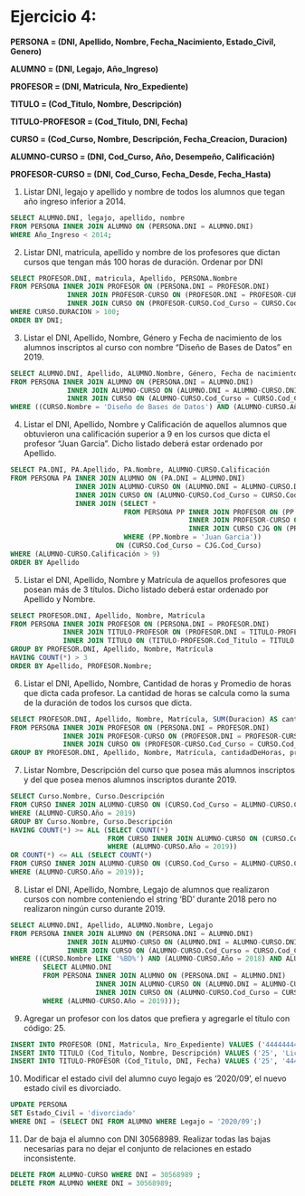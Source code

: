 # Ejercicio 4:

**PERSONA = (DNI, Apellido, Nombre, Fecha_Nacimiento, Estado_Civil, Genero)**

**ALUMNO = (DNI, Legajo, Año_Ingreso)**

**PROFESOR = (DNI, Matricula, Nro_Expediente)**

**TITULO = (Cod_Titulo, Nombre, Descripción)**

**TITULO-PROFESOR = (Cod_Titulo, DNI, Fecha)**

**CURSO = (Cod_Curso, Nombre, Descripción, Fecha_Creacion, Duracion)**

**ALUMNO-CURSO = (DNI, Cod_Curso, Año, Desempeño, Calificación)**

**PROFESOR-CURSO = (DNI, Cod_Curso, Fecha_Desde, Fecha_Hasta)**

1. Listar DNI, legajo y apellido y nombre de todos los alumnos que tegan año ingreso
inferior a 2014.

```sql
SELECT ALUMNO.DNI, legajo, apellido, nombre
FROM PERSONA INNER JOIN ALUMNO ON (PERSONA.DNI = ALUMNO.DNI)
WHERE Año_Ingreso < 2014;
```

2. Listar DNI, matricula, apellido y nombre de los profesores que dictan cursos que tengan
más 100 horas de duración. Ordenar por DNI

```sql
SELECT PROFESOR.DNI, matricula, Apellido, PERSONA.Nombre
FROM PERSONA INNER JOIN PROFESOR ON (PERSONA.DNI = PROFESOR.DNI)
              INNER JOIN PROFESOR-CURSO ON (PROFESOR.DNI = PROFESOR-CURSO.DNI)
              INNER JOIN CURSO ON (PROFESOR-CURSO.Cod_Curso = CURSO.Cod_Curso)
WHERE CURSO.DURACION > 100;
ORDER BY DNI;
```

3. Listar el DNI, Apellido, Nombre, Género y Fecha de nacimiento de los alumnos inscriptos
al curso con nombre “Diseño de Bases de Datos” en 2019.

```sql
SELECT ALUMNO.DNI, Apellido, ALUMNO.Nombre, Género, Fecha de nacimiento
FROM PERSONA INNER JOIN ALUMNO ON (PERSONA.DNI = ALUMNO.DNI)
              INNER JOIN ALUMNO-CURSO ON (ALUMNO.DNI = ALUMNO-CURSO.DNI)
              INNER JOIN CURSO ON (ALUMNO-CURSO.Cod_Curso = CURSO.Cod_Curso)
WHERE ((CURSO.Nombre = 'Diseño de Bases de Datos') AND (ALUMNO-CURSO.Año = 2019));
```

4. Listar el DNI, Apellido, Nombre y Calificación de aquellos alumnos que obtuvieron una
calificación superior a 9 en los cursos que dicta el profesor “Juan Garcia”. Dicho listado
deberá estar ordenado por Apellido.

```sql
SELECT PA.DNI, PA.Apellido, PA.Nombre, ALUMNO-CURSO.Calificación
FROM PERSONA PA INNER JOIN ALUMNO ON (PA.DNI = ALUMNO.DNI)
                INNER JOIN ALUMNO-CURSO ON (ALUMNO.DNI = ALUMNO-CURSO.DNI)
                INNER JOIN CURSO ON (ALUMNO-CURSO.Cod_Curso = CURSO.Cod_Curso) 
                INNER JOIN (SELECT * 
                            FROM PERSONA PP INNER JOIN PROFESOR ON (PP.DNI = PROFESOR.DNI)
                                            INNER JOIN PROFESOR-CURSO ON (PROFESOR.DNI = PROFESOR-CURSO.DNI)
                                            INNER JOIN CURSO CJG ON (PROFESOR-CURSO.Cod_Curso = CJG.Cod_Curso)
                            WHERE (PP.Nombre = 'Juan Garcia'))
                          ON (CURSO.Cod_Curso = CJG.Cod_Curso)
WHERE (ALUMNO-CURSO.Calificación > 9)
ORDER BY Apellido
```

5. Listar el DNI, Apellido, Nombre y Matrícula de aquellos profesores que posean más de 3
títulos. Dicho listado deberá estar ordenado por Apellido y Nombre.

```sql
SELECT PROFESOR.DNI, Apellido, Nombre, Matrícula
FROM PERSONA INNER JOIN PROFESOR ON (PERSONA.DNI = PROFESOR.DNI)
             INNER JOIN TITULO-PROFESOR ON (PROFESOR.DNI = TITULO-PROFESOR.DNI)
             INNER JOIN TITULO ON (TITULO-PROFESOR.Cod_Titulo = TITULO.Cod_Titulo)
GROUP BY PROFESOR.DNI, Apellido, Nombre, Matrícula
HAVING COUNT(*) > 3
ORDER BY Apellido, PROFESOR.Nombre;
```

6. Listar el DNI, Apellido, Nombre, Cantidad de horas y Promedio de horas que dicta cada
profesor. La cantidad de horas se calcula como la suma de la duración de todos los
cursos que dicta.

```sql
SELECT PROFESOR.DNI, Apellido, Nombre, Matrícula, SUM(Duracion) AS cantidadDeHoras, AVG(?) AS promedioDeHoras
FROM PERSONA INNER JOIN PROFESOR ON (PERSONA.DNI = PROFESOR.DNI)
             INNER JOIN PROFESOR-CURSO ON (PROFESOR.DNI = PROFESOR-CURSO.DNI)
             INNER JOIN CURSO ON (PROFESOR-CURSO.Cod_Curso = CURSO.Cod_Curso)
GROUP BY PROFESOR.DNI, Apellido, Nombre, Matrícula, cantidadDeHoras, promedioDeHoras
```

7. Listar Nombre, Descripción del curso que posea más alumnos inscriptos y del que posea
menos alumnos inscriptos durante 2019.

```sql
SELECT Curso.Nombre, Curso.Descripción
FROM CURSO INNER JOIN ALUMNO-CURSO ON (CURSO.Cod_Curso = ALUMNO-CURSO.Cod_Curso)
WHERE (ALUMNO-CURSO.Año = 2019)
GROUP BY Curso.Nombre, Curso.Descripción
HAVING COUNT(*) >= ALL (SELECT COUNT(*) 
                        FROM CURSO INNER JOIN ALUMNO-CURSO ON (CURSO.Cod_Curso = ALUMNO-CURSO.Cod_Curso)
                        WHERE (ALUMNO-CURSO.Año = 2019)) 
OR COUNT(*) <= ALL (SELECT COUNT(*) 
FROM CURSO INNER JOIN ALUMNO-CURSO ON (CURSO.Cod_Curso = ALUMNO-CURSO.Cod_Curso)
WHERE (ALUMNO-CURSO.Año = 2019));
```

8. Listar el DNI, Apellido, Nombre, Legajo de alumnos que realizaron cursos con nombre
conteniendo el string ‘BD’ durante 2018 pero no realizaron ningún curso durante 2019.

```sql
SELECT ALUMNO.DNI, Apellido, ALUMNO.Nombre, Legajo
FROM PERSONA INNER JOIN ALUMNO ON (PERSONA.DNI = ALUMNO.DNI)
              INNER JOIN ALUMNO-CURSO ON (ALUMNO.DNI = ALUMNO-CURSO.DNI)
              INNER JOIN CURSO ON (ALUMNO-CURSO.Cod_Curso = CURSO.Cod_Curso)
WHERE ((CURSO.Nombre LIKE '%BD%') AND (ALUMNO-CURSO.Año = 2018) AND ALUMNO.DNI NOT IN (
        SELECT ALUMNO.DNI
        FROM PERSONA INNER JOIN ALUMNO ON (PERSONA.DNI = ALUMNO.DNI)
                     INNER JOIN ALUMNO-CURSO ON (ALUMNO.DNI = ALUMNO-CURSO.DNI)
                     INNER JOIN CURSO ON (ALUMNO-CURSO.Cod_Curso = CURSO.Cod_Curso)
        WHERE (ALUMNO-CURSO.Año = 2019)));
```

9. Agregar un profesor con los datos que prefiera y agregarle el título con código: 25.

```sql
INSERT INTO PROFESOR (DNI, Matricula, Nro_Expediente) VALUES ('44444444', '12169', 40578999);
INSERT INTO TITULO (Cod_Titulo, Nombre, Descripción) VALUES ('25', 'Licenciatura en sistemas', 'CERTIFY');
INSERT INTO TITULO-PROFESOR (Cod_Titulo, DNI, Fecha) VALUES ('25', '44444444', '2019/01/01');

```

10. Modificar el estado civil del alumno cuyo legajo es ‘2020/09’, el nuevo estado civil es
divorciado.

```sql
UPDATE PERSONA
SET Estado_Civil = 'divorciado'
WHERE DNI = (SELECT DNI FROM ALUMNO WHERE Legajo = '2020/09';)
```

11. Dar de baja el alumno con DNI 30568989. Realizar todas las bajas necesarias para no
dejar el conjunto de relaciones en estado inconsistente.

```sql
DELETE FROM ALUMNO-CURSO WHERE DNI = 30568989 ;
DELETE FROM ALUMNO WHERE DNI = 30568989;
```
